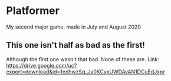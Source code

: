 # Platformer
My second major game, made in July and August 2020
## This one isn't half as bad as the first!
Although the first one wasn't that bad. None of these are.
Link:
https://drive.google.com/uc?export=download&id=1edhwzSq_Jy0KCyxUWDAvAN1DCuEdJxpr
